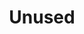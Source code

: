 ---
toc: true
comments: false
layout: post
title: Unused
description: Standards with no related posts  
permalink: /unused
categories: [C3.2, C3.3, C4.8, C4.10, C4.11, C6.0, C6.1, C6.2, C6.3, C6.4, C6.5, C6.6, C6.7, C7.3, C7.4, C8.0, C8.2, C8.3, C8.4, C8.5, C8.7, C9.0, C9.1, C9.2, C9.4, C9.5, C10.0, C10.1, C10.2, C10.3, C10.4]
search_exclude: true
---